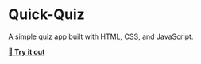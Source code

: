 # Quick-Quiz

A simple quiz app built with HTML, CSS, and JavaScript.

**[🎯 Try it out](https://sararasoulian.github.io/Quick-Quiz/)**

